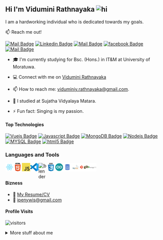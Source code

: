 ## Hi I'm Vidumini Rathnayaka <img src="https://user-images.githubusercontent.com/1303154/88677602-1635ba80-d120-11ea-84d8-d263ba5fc3c0.gif" width="28px" height="28px" alt="hi">

 I am a hardworking individual who is dedicated towards my goals. 

:mailbox: Reach me out!

[![Mail Badge](https://img.shields.io/badge/-ViduminiRathnayaka-e74c3c?style=flat&labelColor=e74c3c&logo=youtube&logoColor=white)](https://youtube.com/@ViduminiRathnayaka) [![Linkedin Badge](https://img.shields.io/badge/-ViduminiRathnayaka-0e76a8?style=flat&labelColor=0e76a8&logo=linkedin&logoColor=white)](https://www.linkedin.com/in/vidumini-rathnayaka-2b621a241/) [![Mail Badge](https://img.shields.io/badge/-vidumini_rathnayaka-e84393?style=flat&labelColor=e84393&logo=instagram&logoColor=white)](https://instagram.com/vidumini_rathnayaka?igshid=ZDc4ODBmNjlmNQ==) [![facebook Badge](https://img.shields.io/badge/-Vidumini_Rathnayaka-0e76a8?style=flat&labelColor=0e76a8&logo=facebook&logoColor=white)](https://www.facebook.com/osara.rathnayaka/?mibextid=ZbWKwL) [![Mail Badge](https://img.shields.io/badge/-Vidumini_Rathnayaka-c0392b?style=flat&labelColor=c0392b&logo=gmail&logoColor=white)](mailto:viduminiy.rathnayaka@gmail.com)

<!-- TODO: Add last video link -->

- 🎓 I'm currently studying for Bsc. (Hons.) in IT&M at University of Moratuwa.

- 💻 Connect with me on [Vidumini Rathnayaka](https://www.linkedin.com/in/vidumini-rathnayaka-2b621a241/)
- 📫 How to reach me: viduminiy.rathnayaka@gmail.com.
- 📝   I studied at Sujatha Vidyalaya Matara.
- ⚡ Fun fact: Singing is my passion.

#### Top Technologies

<!-- TODO: Make technologies links takes you to repositories -->

[![Vuejs Badge](https://img.shields.io/badge/-vuejs-61DBFB?style=for-the-badge&labelColor=black&logo=vue.js&logoColor=61DBFB)](#) [![Javascript Badge](https://img.shields.io/badge/-Javascript-F0DB4F?style=for-the-badge&labelColor=black&logo=javascript&logoColor=F0DB4F)](#) [![MongoDB Badge](https://img.shields.io/badge/-MongoDB-3C873A?style=for-the-badge&labelColor=black&logo=MongoDB&logoColor=3C873A)](#) [![Nodejs Badge](https://img.shields.io/badge/-Nodejs-3C873A?style=for-the-badge&labelColor=black&logo=node.js&logoColor=3C873A)](#) [![MYSQL Badge](https://img.shields.io/badge/-MYSQL-ffa500?style=for-the-badge&labelColor=black&logo=MYSQL&logoColor=ffa500)](#) [![html5 Badge](https://img.shields.io/badge/-html5-c0392b?style=for-the-badge&labelColor=black&logo=html5&logoColor=c0392b)](#)

### Languages and Tools

<img align="left" alt="React" width="26px" src="https://raw.githubusercontent.com/github/explore/80688e429a7d4ef2fca1e82350fe8e3517d3494d/topics/react/react.png" />

<img align="left" alt="HTML5" width="26px" src="https://raw.githubusercontent.com/github/explore/80688e429a7d4ef2fca1e82350fe8e3517d3494d/topics/html/html.png" />

<img align="left" alt="JavaScript" width="26px" src="https://raw.githubusercontent.com/github/explore/80688e429a7d4ef2fca1e82350fe8e3517d3494d/topics/javascript/javascript.png" />

<img align="left" alt="Visual Studio Code" width="26px" src="https://raw.githubusercontent.com/github/explore/80688e429a7d4ef2fca1e82350fe8e3517d3494d/topics/visual-studio-code/visual-studio-code.png" />

<img align="left" alt="blender" width="26px" src="https://avatars.githubusercontent.com/u/52924476?s=200&v=4" />

<img align="left" alt="css" width="26px" src="https://raw.githubusercontent.com/github/explore/80688e429a7d4ef2fca1e82350fe8e3517d3494d/topics/css/css.png" />

<img align="left" alt="arduino" width="26px" src="https://raw.githubusercontent.com/github/explore/80688e429a7d4ef2fca1e82350fe8e3517d3494d/topics/arduino/arduino.png" />


<img align="left" alt="SQL" width="26px" src="https://raw.githubusercontent.com/github/explore/80688e429a7d4ef2fca1e82350fe8e3517d3494d/topics/sql/sql.png" />


<img align="left" alt="MySQL" width="26px" src="https://raw.githubusercontent.com/github/explore/80688e429a7d4ef2fca1e82350fe8e3517d3494d/topics/mysql/mysql.png" />

<img align="left" alt="Git" width="26px" src="https://raw.githubusercontent.com/github/explore/80688e429a7d4ef2fca1e82350fe8e3517d3494d/topics/git/git.png" />

<img align="left" alt="MongoDB" width="26px" src="https://raw.githubusercontent.com/github/explore/80688e429a7d4ef2fca1e82350fe8e3517d3494d/topics/mongodb/mongodb.png" />

<br />
<br />

#### Bizness
- 	📎   [My Resume/CV](https://github.com/ViduminiRathnayaka/ViduminiRathnayaka/blob/main/Vidumini%20Rathnayaka%20.pdf)
- 📧 ipenywis@gmail.com


#### Profile Visits 

![visitors](https://visitor-badge.laobi.icu/badge?page_id=ViduminiRathnayaka.ViduminiRathnayaka)

<details>
<summary>
  More stuff about me
</summary>

<br >

I have a deep passion for coding and its potential to shape a better future. This is precisely why I love to do coding, as it enables me to contribute towards creating a brighter tomorrow. 








#### Github Stats

![ViduminiRathnayaka's github stats](https://github-readme-stats.vercel.app/api?username=ViduminiRathnayaka&count_private=true&theme=tokyonight&hide=contribs,prs)

</details>
